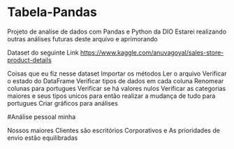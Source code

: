 # Tabela-Pandas
Projeto de analise de dados com Pandas e Python da DIO
Estarei realizando outras análises futuras deste arquivo e aprimorando

Dataset do seguinte Link
https://www.kaggle.com/anuvagoyal/sales-store-product-details

Coisas que eu fiz nesse dataset
Importar os métodos
Ler o arquivo
Verificar o estado do DataFrame
Verificar tipos de dados em cada coluna
Renomear colunas para portugues
Verificar se há valores nulos
Verificar as categorias maiores e seus tipos unicos para então realizar a mudança de tudo para portugues
Criar gráficos para análises

#Análise pessoal minha

Nossos maiores Clientes são escritórios Corporativos e As prioridades de envio estão equilibradas
